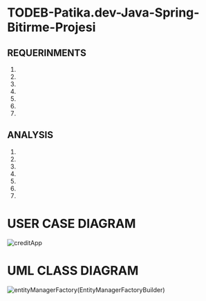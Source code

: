 # TODEB-Patika.dev-Java-Spring-Bitirme-Projesi

## REQUERINMENTS
1.
2.
3.
4.
5.
6.
7.


## ANALYSIS
1.
2.
3.
4.
5.
6.
7.


# USER CASE DIAGRAM

![creditApp](https://user-images.githubusercontent.com/82233346/184532300-0522f807-8fcd-4f1a-956d-372d18ba9a76.png)

# UML CLASS DIAGRAM
![entityManagerFactory(EntityManagerFactoryBuilder)](https://user-images.githubusercontent.com/82233346/184551763-cf2b93b2-8ac5-4185-a8f9-4ddc94a0b2e4.png)
